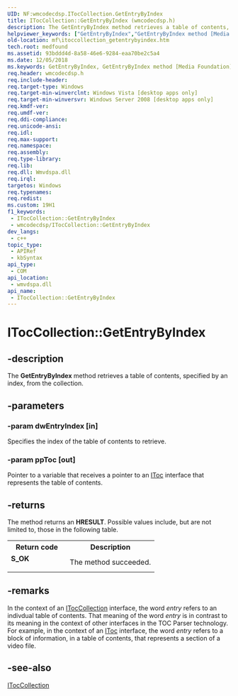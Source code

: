 ```yaml
---
UID: NF:wmcodecdsp.ITocCollection.GetEntryByIndex
title: ITocCollection::GetEntryByIndex (wmcodecdsp.h)
description: The GetEntryByIndex method retrieves a table of contents, specified by an index, from the collection.
helpviewer_keywords: ["GetEntryByIndex","GetEntryByIndex method [Media Foundation]","GetEntryByIndex method [Media Foundation]","ITocCollection interface","ITocCollection interface [Media Foundation]","GetEntryByIndex method","ITocCollection.GetEntryByIndex","ITocCollection::GetEntryByIndex","codecapi.itoccollection_getentrybyindex","mf.itoccollection_getentrybyindex","wmcodecdsp/ITocCollection::GetEntryByIndex"]
old-location: mf\itoccollection_getentrybyindex.htm
tech.root: medfound
ms.assetid: 93bddd4d-8a58-46e6-9284-eaa70be2c5a4
ms.date: 12/05/2018
ms.keywords: GetEntryByIndex, GetEntryByIndex method [Media Foundation], GetEntryByIndex method [Media Foundation],ITocCollection interface, ITocCollection interface [Media Foundation],GetEntryByIndex method, ITocCollection.GetEntryByIndex, ITocCollection::GetEntryByIndex, codecapi.itoccollection_getentrybyindex, mf.itoccollection_getentrybyindex, wmcodecdsp/ITocCollection::GetEntryByIndex
req.header: wmcodecdsp.h
req.include-header: 
req.target-type: Windows
req.target-min-winverclnt: Windows Vista [desktop apps only]
req.target-min-winversvr: Windows Server 2008 [desktop apps only]
req.kmdf-ver: 
req.umdf-ver: 
req.ddi-compliance: 
req.unicode-ansi: 
req.idl: 
req.max-support: 
req.namespace: 
req.assembly: 
req.type-library: 
req.lib: 
req.dll: Wmvdspa.dll
req.irql: 
targetos: Windows
req.typenames: 
req.redist: 
ms.custom: 19H1
f1_keywords:
 - ITocCollection::GetEntryByIndex
 - wmcodecdsp/ITocCollection::GetEntryByIndex
dev_langs:
 - c++
topic_type:
 - APIRef
 - kbSyntax
api_type:
 - COM
api_location:
 - wmvdspa.dll
api_name:
 - ITocCollection::GetEntryByIndex
---
```


# ITocCollection::GetEntryByIndex


## -description

The <b>GetEntryByIndex</b> method retrieves a table of contents, specified by an index, from the collection.

## -parameters

### -param dwEntryIndex [in]

Specifies the index of the table of contents to retrieve.

### -param ppToc [out]

Pointer to a variable that receives a pointer to an <a href="/windows/desktop/api/wmcodecdsp/nn-wmcodecdsp-itoc">IToc</a> interface that represents the table of contents.

## -returns

The method returns an <b>HRESULT</b>. Possible values include, but are not limited to, those in the following table.

<table>
<tr>
<th>Return code</th>
<th>Description</th>
</tr>
<tr>
<td width="40%">
<dl>
<dt><b>S_OK</b></dt>
</dl>
</td>
<td width="60%">
The method succeeded.

</td>
</tr>
</table>

## -remarks

In the context of an <a href="/windows/desktop/api/wmcodecdsp/nn-wmcodecdsp-itoccollection">ITocCollection</a> interface, the word <i>entry</i> refers to an indivdual table of contents. That meaning of the word <i>entry</i> is in contrast to its meaning in the context of other interfaces in the TOC Parser technology. For example, in the context of an <a href="/windows/desktop/api/wmcodecdsp/nn-wmcodecdsp-itoc">IToc</a> interface, the word <i>entry</i> refers to a block of information, in a table of contents, that represents a section of a video file.

## -see-also

<a href="/windows/desktop/api/wmcodecdsp/nn-wmcodecdsp-itoccollection">ITocCollection</a>

